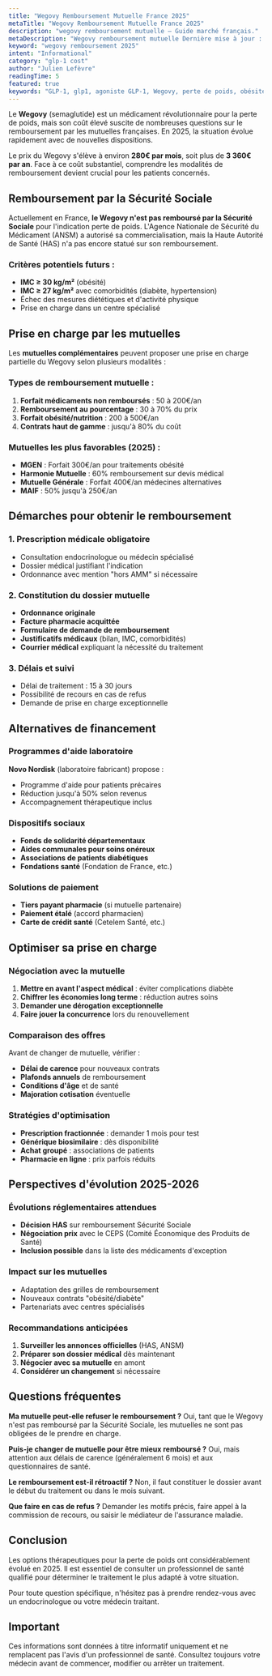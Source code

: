 ```yaml
---
title: "Wegovy Remboursement Mutuelle France 2025"
metaTitle: "Wegovy Remboursement Mutuelle France 2025"
description: "wegovy remboursement mutuelle — Guide marché français."
metaDescription: "Wegovy remboursement mutuelle Dernière mise à jour : 11/08/2025 Qu'est-ce que c'est ? [Définition et présentation à développer."
keyword: "wegovy remboursement 2025"
intent: "Informational"
category: "glp-1 cost"
author: "Julien Lefèvre"
readingTime: 5
featured: true
keywords: "GLP-1, glp1, agoniste GLP-1, Wegovy, perte de poids, obésité, prix"
---
```


Le **Wegovy** (semaglutide) est un médicament révolutionnaire pour la perte de poids, mais son coût élevé suscite de nombreuses questions sur le remboursement par les mutuelles françaises. En 2025, la situation évolue rapidement avec de nouvelles dispositions.

Le prix du Wegovy s'élève à environ **280€ par mois**, soit plus de **3 360€ par an**. Face à ce coût substantiel, comprendre les modalités de remboursement devient crucial pour les patients concernés.

## Remboursement par la Sécurité Sociale

Actuellement en France, **le Wegovy n'est pas remboursé par la Sécurité Sociale** pour l'indication perte de poids. L'Agence Nationale de Sécurité du Médicament (ANSM) a autorisé sa commercialisation, mais la Haute Autorité de Santé (HAS) n'a pas encore statué sur son remboursement.

### Critères potentiels futurs :
- **IMC ≥ 30 kg/m²** (obésité)
- **IMC ≥ 27 kg/m²** avec comorbidités (diabète, hypertension)
- Échec des mesures diététiques et d'activité physique
- Prise en charge dans un centre spécialisé

## Prise en charge par les mutuelles

Les **mutuelles complémentaires** peuvent proposer une prise en charge partielle du Wegovy selon plusieurs modalités :

### Types de remboursement mutuelle :
1. **Forfait médicaments non remboursés** : 50 à 200€/an
2. **Remboursement au pourcentage** : 30 à 70% du prix
3. **Forfait obésité/nutrition** : 200 à 500€/an
4. **Contrats haut de gamme** : jusqu'à 80% du coût

### Mutuelles les plus favorables (2025) :
- **MGEN** : Forfait 300€/an pour traitements obésité
- **Harmonie Mutuelle** : 60% remboursement sur devis médical
- **Mutuelle Générale** : Forfait 400€/an médecines alternatives
- **MAIF** : 50% jusqu'à 250€/an

## Démarches pour obtenir le remboursement

### 1. Prescription médicale obligatoire
- Consultation endocrinologue ou médecin spécialisé
- Dossier médical justifiant l'indication
- Ordonnance avec mention "hors AMM" si nécessaire

### 2. Constitution du dossier mutuelle
- **Ordonnance originale**
- **Facture pharmacie acquittée**
- **Formulaire de demande de remboursement**
- **Justificatifs médicaux** (bilan, IMC, comorbidités)
- **Courrier médical** expliquant la nécessité du traitement

### 3. Délais et suivi
- Délai de traitement : 15 à 30 jours
- Possibilité de recours en cas de refus
- Demande de prise en charge exceptionnelle

## Alternatives de financement

### Programmes d'aide laboratoire
**Novo Nordisk** (laboratoire fabricant) propose :
- Programme d'aide pour patients précaires
- Réduction jusqu'à 50% selon revenus
- Accompagnement thérapeutique inclus

### Dispositifs sociaux
- **Fonds de solidarité départementaux**
- **Aides communales pour soins onéreux**
- **Associations de patients diabétiques**
- **Fondations santé** (Fondation de France, etc.)

### Solutions de paiement
- **Tiers payant pharmacie** (si mutuelle partenaire)
- **Paiement étalé** (accord pharmacien)
- **Carte de crédit santé** (Cetelem Santé, etc.)

## Optimiser sa prise en charge

### Négociation avec la mutuelle
1. **Mettre en avant l'aspect médical** : éviter complications diabète
2. **Chiffrer les économies long terme** : réduction autres soins
3. **Demander une dérogation exceptionnelle**
4. **Faire jouer la concurrence** lors du renouvellement

### Comparaison des offres
Avant de changer de mutuelle, vérifier :
- **Délai de carence** pour nouveaux contrats
- **Plafonds annuels** de remboursement
- **Conditions d'âge** et de santé
- **Majoration cotisation** éventuelle

### Stratégies d'optimisation
- **Prescription fractionnée** : demander 1 mois pour test
- **Générique biosimilaire** : dès disponibilité
- **Achat groupé** : associations de patients
- **Pharmacie en ligne** : prix parfois réduits

## Perspectives d'évolution 2025-2026

### Évolutions réglementaires attendues
- **Décision HAS** sur remboursement Sécurité Sociale
- **Négociation prix** avec le CEPS (Comité Économique des Produits de Santé)
- **Inclusion possible** dans la liste des médicaments d'exception

### Impact sur les mutuelles
- Adaptation des grilles de remboursement
- Nouveaux contrats "obésité/diabète"
- Partenariats avec centres spécialisés

### Recommandations anticipées
1. **Surveiller les annonces officielles** (HAS, ANSM)
2. **Préparer son dossier médical** dès maintenant
3. **Négocier avec sa mutuelle** en amont
4. **Considérer un changement** si nécessaire

## Questions fréquentes

**Ma mutuelle peut-elle refuser le remboursement ?**
Oui, tant que le Wegovy n'est pas remboursé par la Sécurité Sociale, les mutuelles ne sont pas obligées de le prendre en charge.

**Puis-je changer de mutuelle pour être mieux remboursé ?**
Oui, mais attention aux délais de carence (généralement 6 mois) et aux questionnaires de santé.

**Le remboursement est-il rétroactif ?**
Non, il faut constituer le dossier avant le début du traitement ou dans le mois suivant.

**Que faire en cas de refus ?**
Demander les motifs précis, faire appel à la commission de recours, ou saisir le médiateur de l'assurance maladie.

## Conclusion

Les options thérapeutiques pour la perte de poids ont considérablement évolué en 2025. Il est essentiel de consulter un professionnel de santé qualifié pour déterminer le traitement le plus adapté à votre situation.

Pour toute question spécifique, n'hésitez pas à prendre rendez-vous avec un endocrinologue ou votre médecin traitant.

## Important

 Ces informations sont données à titre informatif uniquement et ne remplacent pas l'avis d'un professionnel de santé. Consultez toujours votre médecin avant de commencer, modifier ou arrêter un traitement.
